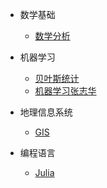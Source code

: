 - 数学基础

  - [数学分析](note/数学分析/数学分析.md)
- 机器学习
	- [贝叶斯统计](note/贝叶斯统计/贝叶斯统计.md)
	- [机器学习张志华](note/机器学习张志华/基本概念.md)
- 地理信息系统
  - [GIS](note/GIS/GIS.md)
- 编程语言
  - [Julia](note/Julia/Introduction.md)